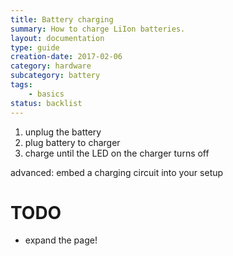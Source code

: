 ```yaml
---
title: Battery charging
summary: How to charge LiIon batteries.
layout: documentation
type: guide
creation-date: 2017-02-06
category: hardware
subcategory: battery
tags:
    - basics
status: backlist
---
```


1. unplug the battery
2. plug battery to charger
3. charge until the LED on the charger turns off


advanced: embed a charging circuit into your setup

# TODO

- expand the page!